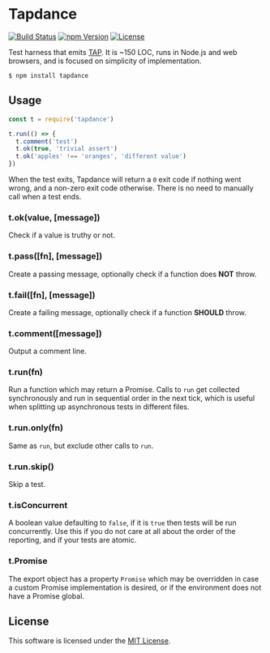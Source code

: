 # Tapdance

[![Build Status](https://img.shields.io/travis/sapeien/tapdance/master.svg?style=flat-square)](https://travis-ci.org/sapeien/tapdance)
[![npm Version](https://img.shields.io/npm/v/tapdance.svg?style=flat-square)](https://www.npmjs.com/package/tapdance)
[![License](https://img.shields.io/npm/l/tapdance.svg?style=flat-square)](https://raw.githubusercontent.com/sapeien/tapdance/master/LICENSE)

Test harness that emits [TAP](https://testanything.org). It is ~150 LOC, runs in Node.js and web browsers, and is focused on simplicity of implementation.

```
$ npm install tapdance
```


## Usage

```js
const t = require('tapdance')

t.run(() => {
  t.comment('test')
  t.ok(true, 'trivial assert')
  t.ok('apples' !== 'oranges', 'different value')
})
```

When the test exits, Tapdance will return a `0` exit code if nothing went wrong, and a non-zero exit code otherwise. There is no need to manually call when a test ends.


### t.ok(value, [message])

Check if a value is truthy or not.


### t.pass([fn], [message])

Create a passing message, optionally check if a function does **NOT** throw.


### t.fail([fn], [message])

Create a failing message, optionally check if a function **SHOULD** throw.


### t.comment([message])

Output a comment line.


### t.run(fn)

Run a function which may return a Promise. Calls to `run` get collected synchronously and run in sequential order in the next tick, which is useful when splitting up asynchronous tests in different files.


### t.run.only(fn)

Same as `run`, but exclude other calls to `run`.


### t.run.skip()

Skip a test.


### t.isConcurrent

A boolean value defaulting to `false`, if it is `true` then tests will be run concurrently. Use this if you do not care at all about the order of the reporting, and if your tests are atomic.


### t.Promise

The export object has a property `Promise` which may be overridden in case a custom Promise implementation is desired, or if the environment does not have a Promise global.


## License

This software is licensed under the [MIT License](//github.com/sapeien/tapdance/blob/master/LICENSE).
